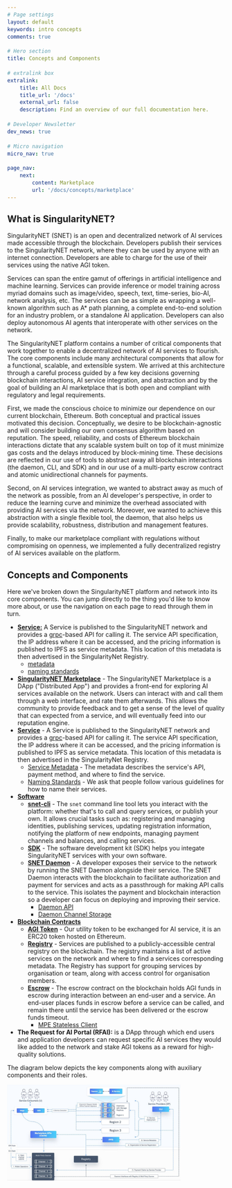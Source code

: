 ```yaml
---
# Page settings
layout: default
keywords: intro concepts
comments: true

# Hero section
title: Concepts and Components

# extralink box
extralink:
    title: All Docs
    title_url: '/docs'
    external_url: false
    description: Find an overview of our full documentation here.

# Developer Newsletter
dev_news: true

# Micro navigation
micro_nav: true

page_nav:
    next:
        content: Marketplace
        url: '/docs/concepts/marketplace'
---
```


## What is SingularityNET?

SingularityNET (SNET) is an open and decentralized network of AI services made accessible through the blockchain. Developers publish their services to the SingularityNET network, where they can be used by anyone with an internet connection. Developers are able to charge for the use of their services using the native AGI token.

Services can span the entire gamut of offerings in artificial intelligence and machine learning. Services can provide inference or model training across myriad domains such as image/video, speech, text, time-series, bio-AI, network analysis, etc. The services can be as simple as wrapping a well-known algorithm such as A* path planning, a complete end-to-end solution for an industry problem, or a standalone AI application. Developers can also deploy autonomous AI agents that interoperate with other services on the network.

The SingularityNET platform contains a number of critical components that work together to enable a decentralized network of AI services to flourish. The core components include many architectural components that allow for a functional, scalable, and extensible system. We arrived at this architecture through a careful process guided by a few key decisions governing blockchain
interactions, AI service integration, and abstraction and by the goal of building an AI marketplace that is both open and compliant with regulatory and legal requirements.

First, we made the conscious choice to minimize our dependence on our current blockchain, Ethereum. Both conceptual and practical issues motivated this decision. Conceptually, we desire to be blockchain-agnostic and will consider building our own consensus algorithm based on reputation. The speed, reliability, and costs of Ethereum blockchain interactions dictate that any
scalable system built on top of it must minimize gas costs and the delays introduced by block-mining time. These decisions are reflected in our use of tools to abstract away all blockchain interactions (the daemon, CLI, and SDK) and in our use of a multi-party escrow contract and atomic unidirectional channels for payments.

Second, on AI services integration, we wanted to abstract away as much of the network as possible, from an AI developer's perspective, in order to reduce the learning curve and minimize the overhead associated with providing AI services via the network. Moreover, we wanted to achieve this abstraction with a single flexible tool, the daemon, that also helps us provide scalability, robustness, distribution and management features.

Finally, to make our marketplace compliant with regulations without compromising on openness, we implemented a fully decentralized registry of AI services available on the platform.

## Concepts and Components

Here we've broken down the SingularityNET platform and network into its core components. You can jump directly to the thing you'd like to know more about, or use the navigation on each page to read through them in turn.

* [**Service:**](/docs/concepts/service) A Service is published to the SingularityNET network and provides a [grpc](https://grpc.io)-based API for calling it. The service API specification, the IP address where it can be accessed, and the pricing information is published to IPFS as service metadata. This location of this metadata is then advertised in the SingularityNet Registry.
    * [metadata](/docs/concepts/service-metadata)
    * [naming standards](/docs/concepts/naming-standards)
* [**SingularityNET Marketplace**](/docs/concepts/marketplace) - The SingularityNET Marketplace is a DApp ("Distributed App") and provides a front-end for exploring AI services available on the network. Users can interact with and call them through a web interface, and rate them afterwards. This allows the community to provide feedback and to get a sense of the level of quality that can expected from a service, and will eventually feed into our reputation engine.
* [**Service**](/docs/concepts/service) - A Service is published to the SingularityNET network and provides a [grpc](https://grpc.io)-based API for calling it. The service API specification, the IP address where it can be accessed, and the pricing information is published to IPFS as service metadata. This location of this metadata is then advertised in the SingularityNet Registry.
    * [Service Metadata](/docs/concepts/service-metadata) - The metadata describes the service's API, payment method, and where to find the service.
    * [Naming Standards](/docs/concepts/naming-standards) - We ask that people follow various guidelines for how to name their services.
* [**Software**](/docs/concepts/software)
    * [**snet-cli**](/docs/concepts/snet-cli) - The `snet` command line tool lets you interact with the platform: whether that's to call and query services, or publish your own. It allows crucial tasks such as: registering and managing identities, publishing services, updating registration information, notifying the platform of new endpoints, managing payment channels and balances, and calling services.
    * [**SDK**](/docs/concepts/sdk) - The software development kit (SDK) helps you integate SingularityNET services with your own software.
    * [**SNET Daemon**](/docs/concepts/daemon) - A developer exposes their service to the network by running the SNET Daemon alongside their service. The SNET Daemon interacts with the blockchain to facilitate authorization and payment for services and acts as a passthrough for making API calls to the service. This isolates the payment and blockchain interaction so a developer can focus on deploying and improving their service.
        * [Daemon API](/docs/concepts/daemon-api)
        * [Daemon Channel Storage](/docs/concepts/daemon-channel-storage)
* [**Blockchain Contracts**](/docs/concepts/blockchain-contracts)
    * [**AGI Token**](/docs/concepts/agi-token) - Our utility token to be exchanged for AI service, it is an ERC20 token hosted on Ethereum.
    * [**Registry**](/docs/concepts/registry) - Services are published to a publicly-accessible central registry on the blockchain. The registry maintains a list of active services on the network and where to find a services corresponding metadata. The Registry has support for grouping services by organisation or team, along with access control for organisation members.
    * [**Escrow**](/docs/concepts/multi-party-escrow) - The escrow contract on the blockchain holds AGI funds in escrow during interaction between an end-user and a service. An end-user places funds in escrow before a service can be called, and remain there until the service has been delivered or the escrow funds timeout.
        * [MPE Stateless Client](/docs/concepts/mpe-stateless-client)
* **The Request for AI Portal (RFAI):** is a DApp through which end users and application developers can request specific AI services they would like added to the network and stake AGI tokens as a reward for high-quality solutions.

The diagram below depicts the key components along with auxiliary components and their
roles.

<img src="/docs/all/mpe/img/platform_components.jpg" width="400">




